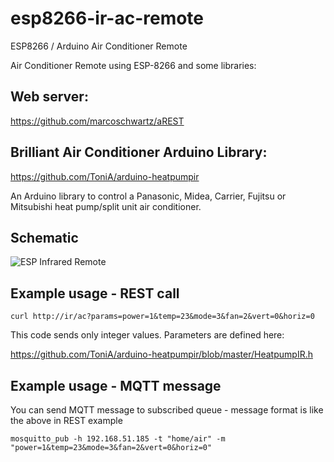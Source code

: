 # esp8266-ir-ac-remote
ESP8266 / Arduino Air Conditioner Remote

Air Conditioner Remote using ESP-8266 and some libraries:

## Web server:

https://github.com/marcoschwartz/aREST

## Brilliant Air Conditioner Arduino Library:

https://github.com/ToniA/arduino-heatpumpir

An Arduino library to control a Panasonic, Midea, Carrier, Fujitsu or Mitsubishi heat pump/split unit air conditioner.

## Schematic

![ESP Infrared Remote](http://fritzing.org/media/fritzing-repo/projects/e/esp8266-ir-transmitter/images/IR%20Transmitter_bb.png)

## Example usage - REST call

```
curl http://ir/ac?params=power=1&temp=23&mode=3&fan=2&vert=0&horiz=0
```

This code sends only integer values. Parameters are defined here:

https://github.com/ToniA/arduino-heatpumpir/blob/master/HeatpumpIR.h

## Example usage - MQTT message

You can send MQTT message to subscribed queue - message format is like the above in REST example

```
mosquitto_pub -h 192.168.51.185 -t "home/air" -m "power=1&temp=23&mode=3&fan=2&vert=0&horiz=0"
```